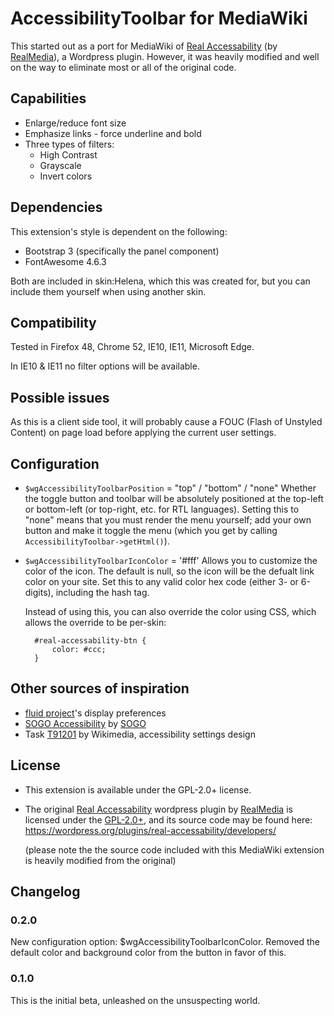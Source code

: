 AccessibilityToolbar for MediaWiki
==================================

This started out as a port for MediaWiki of [Real Accessability]
(by [RealMedia]), a Wordpress plugin. However, it was heavily modified
and well on the way to eliminate most or all of the original code.

[Real Accessability]: https://wordpress.org/plugins/real-accessability/
[RealMedia]: http://realmedia.co.il

## Capabilities
- Enlarge/reduce font size
- Emphasize links - force underline and bold
- Three types of filters:
  - High Contrast 
  - Grayscale
  - Invert colors

## Dependencies
This extension's style is dependent on the following:

- Bootstrap 3 (specifically the panel component)
- FontAwesome 4.6.3

Both are included in skin:Helena, which this was created for,
but you can include them yourself when using another skin.

## Compatibility
Tested in Firefox 48, Chrome 52, IE10, IE11, Microsoft Edge.

In IE10 & IE11 no filter options will be available.


## Possible issues
As this is a client side tool, it will probably cause a FOUC
(Flash of Unstyled Content) on page load before applying the
current user settings.


## Configuration
- `$wgAccessibilityToolbarPosition` = "top" / "bottom" / "none"
    Whether the toggle button and toolbar will be absolutely positioned
    at the top-left or bottom-left (or top-right, etc. for RTL languages).
    Setting this to "none" means that you must render the menu yourself;
    add your own button and make it toggle the menu (which you get by
    calling `AccessibilityToolbar->getHtml()`).
- `$wgAccessibilityToolbarIconColor` = '#fff'
    Allows you to customize the color of the icon. The default is null,
    so the icon will be the defualt link color on your site.
    Set this to any valid color hex code (either 3- or 6-digits),
    including the hash tag.

    Instead of using this, you can also override the color using CSS,
    which allows the override to be per-skin:

        #real-accessability-btn {
            color: #ccc;
        }

## Other sources of inspiration
- [fluid project][fluid]'s display preferences
- [SOGO Accessibility] by [SOGO]
- Task [T91201] by Wikimedia, accessibility settings design

[fluid]: http://build.fluidproject.org/infusion/demos/prefsFramework/
[SOGO Accessibility]: https://wordpress.org/plugins/sogo-accessibility/
[SOGO]: http://sogo.co.il
[T91201]: https://phabricator.wikimedia.org/T91201

## License
- This extension is available under the GPL-2.0+ license.
- The original [Real Accessability] wordpress plugin by [RealMedia] is
  licensed under the [GPL-2.0+], and its source code may be found here:
  https://wordpress.org/plugins/real-accessability/developers/
  
    (please note the the source code included with this MediaWiki
    extension is heavily modified from the original)


[GPL-2.0+]: http://www.gnu.org/licenses/gpl-2.0.html

## Changelog

### 0.2.0
New configuration option: $wgAccessibilityToolbarIconColor. Removed the
default color and background color from the button in favor of this.

### 0.1.0
This is the initial beta, unleashed on the unsuspecting world.

